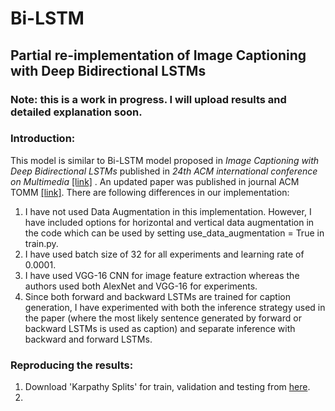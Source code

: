 # Bi-LSTM
## Partial re-implementation of Image Captioning with Deep Bidirectional LSTMs

### Note: this is a work in progress. I will upload results and detailed explanation soon.

### Introduction:
This model is similar to Bi-LSTM model proposed in _Image Captioning with Deep Bidirectional LSTMs_ published in _24th ACM international conference on Multimedia_ [[link]](https://dl.acm.org/doi/abs/10.1145/2964284.2964299) . An updated paper was published in journal ACM TOMM [[link]](https://dl.acm.org/doi/abs/10.1145/3115432).
There are following differences in our implementation:
1. I have not used Data Augmentation in this implementation. However, I have included options for horizontal and vertical data augmentation in the code which can be used by setting use_data_augmentation = True in train.py.
2. I have used batch size of 32 for all experiments and learning rate of 0.0001.
3. I have used VGG-16 CNN for image feature extraction whereas the authors used both AlexNet and VGG-16 for experiments.
4. Since both forward and backward LSTMs are trained for caption generation, I have experimented with both the inference strategy used in the paper (where the most likely sentence generated by forward or backward LSTMs is used as caption) and separate inference with backward and forward LSTMs.


### Reproducing the results:
1. Download 'Karpathy Splits' for train, validation and testing from [here](http://cs.stanford.edu/people/karpathy/deepimagesent/caption_datasets.zip).
2.  

